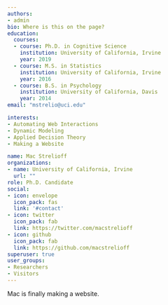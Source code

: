 ```yaml
---
authors:
- admin
bio: Where is this on the page?
education:
  courses:
  - course: Ph.D. in Cognitive Science
    institution: University of California, Irvine
    year: 2019
  - course: M.S. in Statistics
    institution: University of California, Irvine
    year: 2016
  - course: B.S. in Psychology
    institution: University of California, Davis
    year: 2014
email: "mstrelio@uci.edu"

interests:
- Automating Web Interactions
- Dynamic Modeling
- Applied Decision Theory
- Making a Website

name: Mac Strelioff
organizations:
- name: University of California, Irvine
  url: ""
role: Ph.D. Candidate
social:
- icon: envelope
  icon_pack: fas
  link: '#contact'
- icon: twitter
  icon_pack: fab
  link: https://twitter.com/macstrelioff
- icon: github
  icon_pack: fab
  link: https://github.com/macstrelioff
superuser: true
user_groups:
- Researchers
- Visitors
---
```


Mac is finally making a website.



